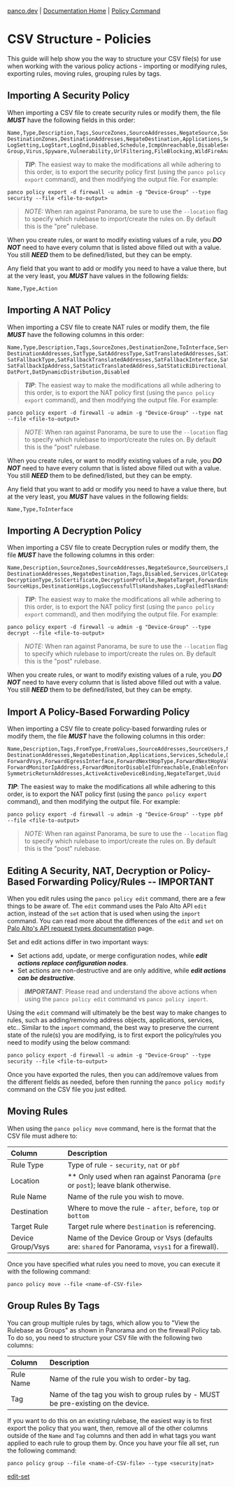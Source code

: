[panco.dev](https://panco.dev) | [Documentation Home](https://panco.dev/docs.html) | [Policy Command](https://panco.dev/policy.html)

# CSV Structure - Policies

This guide will help show you the way to structure your CSV file(s) for use when working with the various
policy actions - importing or modifying rules, exporting rules, moving rules, grouping rules by tags.

## Importing A Security Policy

When importing a CSV file to create security rules or modify them, the file **_MUST_** have the following fields in this order:

```
Name,Type,Description,Tags,SourceZones,SourceAddresses,NegateSource,SourceUsers,HipProfiles,
DestinationZones,DestinationAddresses,NegateDestination,Applications,Services,Categories,Action,
LogSetting,LogStart,LogEnd,Disabled,Schedule,IcmpUnreachable,DisableServerResponseInspection,
Group,Virus,Spyware,Vulnerability,UrlFiltering,FileBlocking,WildFireAnalysis,DataFiltering
```

> **_TIP_**: The easiest way to make the modifications all while adhering to this order, is to export the security policy first (using the `panco policy export` command),
> and then modifying the output file. For example:

```
panco policy export -d firewall -u admin -g "Device-Group" --type security --file <file-to-output>
```

> *NOTE:* When ran against Panorama, be sure to use the `--location` flag to specify which rulebase to import/create the rules on. By default
> this is the "pre" rulebase.

When you create rules, or want to modify existing values of a rule, you **_DO NOT_** need to have every column that is listed above filled out with a value. You still **_NEED_** them to be defined/listed, but they can be empty.

Any field that you want to add or modify you need to have a value there, but at the very least, you **_MUST_** have values in the following fields:

```
Name,Type,Action
```

## Importing A NAT Policy

When importing a CSV file to create NAT rules or modify them, the file **_MUST_** have the following columns in this order:

```
Name,Type,Description,Tags,SourceZones,DestinationZone,ToInterface,Service,SourceAddresses,
DestinationAddresses,SatType,SatAddressType,SatTranslatedAddresses,SatInterface,SatIpAddress,
SatFallbackType,SatFallbackTranslatedAddresses,SatFallbackInterface,SatFallbackIpType,
SatFallbackIpAddress,SatStaticTranslatedAddress,SatStaticBiDirectional,DatType,DatAddress,
DatPort,DatDynamicDistribution,Disabled
```

> **_TIP_**: The easiest way to make the modifications all while adhering to this order, is to export the NAT policy first (using the `panco policy export` command),
> and then modifying the output file. For example:

```
panco policy export -d firewall -u admin -g "Device-Group" --type nat --file <file-to-output>
```

>*NOTE:* When ran against Panorama, be sure to use the `--location` flag to specify which rulebase to import/create the rules on. By default
> this is the "post" rulebase.

When you create rules, or want to modify existing values of a rule, you **_DO NOT_** need to have every column that is listed above filled out with a value. You still **_NEED_** them to be defined/listed, but they can be empty.

Any field that you want to add or modify you need to have a value there, but at the very least, you **_MUST_** have values in the following fields:

```
Name,Type,ToInterface
```

## Importing A Decryption Policy

When importing a CSV file to create Decryption rules or modify them, the file **_MUST_** have the following columns in this order:

```
Name,Description,SourceZones,SourceAddresses,NegateSource,SourceUsers,DestinationZones
DestinationAddresses,NegateDestination,Tags,Disabled,Services,UrlCategories,Action
DecryptionType,SslCertificate,DecryptionProfile,NegateTarget,ForwardingProfile,GroupTag
SourceHips,DestinationHips,LogSuccessfulTlsHandshakes,LogFailedTlsHandshakes,LogSetting,SslCertificates
```

> **_TIP_**: The easiest way to make the modifications all while adhering to this order, is to export the NAT policy first (using the `panco policy export` command),
> and then modifying the output file. For example:

```
panco policy export -d firewall -u admin -g "Device-Group" --type decrypt --file <file-to-output>
```

>*NOTE:* When ran against Panorama, be sure to use the `--location` flag to specify which rulebase to import/create the rules on. By default
> this is the "post" rulebase.

When you create rules, or want to modify existing values of a rule, you **_DO NOT_** need to have every column that is listed above filled out with a value. You still **_NEED_** them to be defined/listed, but they can be empty.

<!-- Any field that you want to add or modify you need to have a value there, but at the very least, you **_MUST_** have values in the following fields: -->

<!-- ``` -->
<!-- ``` -->

## Import A Policy-Based Forwarding Policy

When importing a CSV file to create policy-based forwarding rules or modify them, the file **_MUST_** have the following columns in this order:

```
Name,Description,Tags,FromType,FromValues,SourceAddresses,SourceUsers,NegateSource,
DestinationAddresses,NegateDestination,Applications,Services,Schedule,Disabled,Action,
ForwardVsys,ForwardEgressInterface,ForwardNextHopType,ForwardNextHopValue,ForwardMonitorProfile,
ForwardMonitorIpAddress,ForwardMonitorDisableIfUnreachable,EnableEnforceSymmetricReturn,
SymmetricReturnAddresses,ActiveActiveDeviceBinding,NegateTarget,Uuid
```

**_TIP_**: The easiest way to make the modifications all while adhering to this order, is to export the NAT policy first (using the `panco policy export` command),
and then modifying the output file. For example:

```
panco policy export -d firewall -u admin -g "Device-Group" --type pbf --file <file-to-output>
```

> *NOTE:* When ran against Panorama, be sure to use the `--location` flag to specify which rulebase to import/create the rules on. By default
> this is the "post" rulebase.

## Editing A Security, NAT, Decryption or Policy-Based Forwarding Policy/Rules -- IMPORTANT

When you edit rules using the `panco policy edit` command, there are a few things to be aware of.  The `edit` command uses the Palo Alto API `edit` action, instead of the `set` action that is used when using the `import` command. You can read more about the differences of the `edit` and `set` on [Palo Alto's API request types documentation](https://docs.paloaltonetworks.com/pan-os/10-2/pan-os-panorama-api/pan-os-xml-api-request-types/pan-os-xml-api-request-types-and-actions/configuration-actions/actions-for-modifying-a-configuration#id44705ad2-4f22-4b6c-bb94-caea78a6d510) page.


Set and edit actions differ in two important ways:
* Set actions add, update, or merge configuration nodes, while **_edit actions replace configuration nodes_**.
* Set actions are non-destructive and are only additive, while **_edit actions can be destructive_**.

> **_IMPORTANT_**: Please read and understand the above actions when using the `panco policy edit` command vs `panco policy import`.

Using the `edit` command will ultimately be the best way to make changes to rules, such as adding/removing address objects, applications, services, etc.. Similar to the `import` command, the best way to preserve the current state of the rule(s) you are modifying, is to first export the policy/rules you need to modify using the below command:

```
panco policy export -d firewall -u admin -g "Device-Group" --type security --file <file-to-output>
```

Once you have exported the rules, then you can add/remove values from the different fields as needed, before then running the `panco policy modify` command on the CSV file you just edited.


## Moving Rules

When using the `panco policy move` command, here is the format that the CSV file must adhere to:

Column | Description
:--- | :---
Rule Type | Type of rule - `security`, `nat` or `pbf`
Location | ** Only used when ran against Panorama (`pre` or `post`); leave blank otherwise.
Rule Name | Name of the rule you wish to move.
Destination | Where to move the rule - `after`, `before`, `top` or `bottom`
Target Rule | Target rule where `Destination` is referencing.
Device Group/Vsys | Name of the Device Group or Vsys (defaults are: `shared` for Panorama, `vsys1` for a firewall).

Once you have specified what rules you need to move, you can execute it with the following command:

```
panco policy move --file <name-of-CSV-file>
```

## Group Rules By Tags

You can group multiple rules by tags, which allow you to "View the Rulebase as Groups" as shown in Panorama and on the firewall Policy tab. To do so, you need to structure your CSV file with the following two columns:

Column | Description
:--- | :---
Rule Name | Name of the rule you wish to order-by tag.
Tag | Name of the tag you wish to group rules by - MUST be pre-existing on the device.

If you want to do this on an existing rulebase, the easiest way is to first export the policy that you want, then, remove all of the other columns outside of the `Name` and `Tag` columns and then add in what tags you want applied to each rule to group them by. Once you have your file all set, run the following command:

```
panco policy group --file <name-of-CSV-file> --type <security|nat>
```

[edit-set](https://docs.paloaltonetworks.com/pan-os/10-2/pan-os-panorama-api/pan-os-xml-api-request-types/pan-os-xml-api-request-types-and-actions/configuration-actions/actions-for-modifying-a-configuration#id44705ad2-4f22-4b6c-bb94-caea78a6d510)
